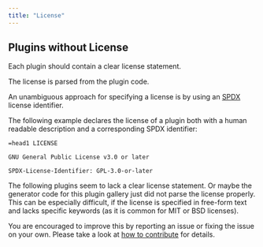 ```yaml
---
title: "License"
---
```


## Plugins without License

Each plugin should contain a clear license statement.

The license is parsed from the plugin code.

An unambiguous approach for specifying a license is by using an [SPDX](https://spdx.org/) license
identifier.

The following example declares the license of a plugin both with a human readable description and
a corresponding SPDX identifier:

```pod
=head1 LICENSE

GNU General Public License v3.0 or later

SPDX-License-Identifier: GPL-3.0-or-later
```

The following plugins seem to lack a clear license statement.
Or maybe the generator code for this plugin gallery just did not parse the license properly.
This can be especially difficult, if the license is specified in free-form text and lacks specific
keywords (as it is common for MIT or BSD licenses).

You are encouraged to improve this by reporting an issue or fixing the issue on your own.
Please take a look at [how to contribute](/contribute/) for details.
